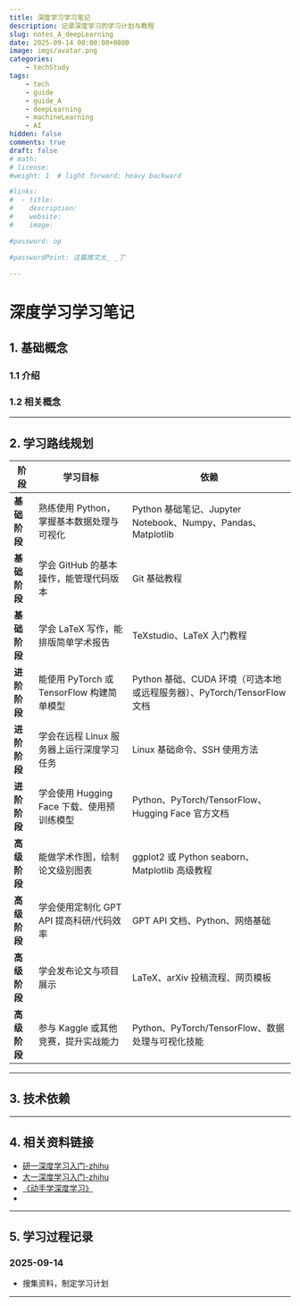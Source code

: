 ```yaml
---
title: 深度学习学习笔记
description: 记录深度学习的学习计划与教程
slug: notes_A_deepLearning
date: 2025-09-14 00:00:00+0800
image: imgs/avatar.png
categories:
    - techStudy
tags:
    - tech
    - guide
    - guide_A
    - deepLearning
    - machineLearning
    - AI
hidden: false
comments: true
draft: false
# math: 
# license: 
#weight: 1  # light forward; heavy backward

#links:
#  - title: 
#    description: 
#    website: 
#    image: 

#password: op

#passwordPoint: 这篇推文太_ _了

---
```


# 深度学习学习笔记

## 1. 基础概念

### 1.1 介绍

### 1.2 相关概念

---

## 2. 学习路线规划

| 阶段 | 学习目标 | 依赖 |
|------|----------|------|
| **基础阶段** | 熟练使用 Python，掌握基本数据处理与可视化 | Python 基础笔记、Jupyter Notebook、Numpy、Pandas、Matplotlib |
| **基础阶段** | 学会 GitHub 的基本操作，能管理代码版本 | Git 基础教程 |
| **基础阶段** | 学会 LaTeX 写作，能排版简单学术报告 | TeXstudio、LaTeX 入门教程 |
| **进阶阶段** | 能使用 PyTorch 或 TensorFlow 构建简单模型 | Python 基础、CUDA 环境（可选本地或远程服务器）、PyTorch/TensorFlow 文档 |
| **进阶阶段** | 学会在远程 Linux 服务器上运行深度学习任务 | Linux 基础命令、SSH 使用方法 |
| **进阶阶段** | 学会使用 Hugging Face 下载、使用预训练模型 | Python、PyTorch/TensorFlow、Hugging Face 官方文档 |
| **高级阶段** | 能做学术作图，绘制论文级别图表 | ggplot2 或 Python seaborn、Matplotlib 高级教程 |
| **高级阶段** | 学会使用定制化 GPT API 提高科研/代码效率 | GPT API 文档、Python、网络基础 |
| **高级阶段** | 学会发布论文与项目展示 | LaTeX、arXiv 投稿流程、网页模板 |
| **高级阶段** | 参与 Kaggle 或其他竞赛，提升实战能力 | Python、PyTorch/TensorFlow、数据处理与可视化技能 |



---

## 3. 技术依赖


---

## 4. 相关资料链接

- [研一深度学习入门-zhihu](https://www.zhihu.com/question/667435151/answer/1935385587625465167)
- [大一深度学习入门-zhihu](https://www.zhihu.com/question/1931019346009913136/answer/1936743255048975489)
- [《动手学深度学习》](https://zh.d2l.ai/index.html)
- 


---

## 5. 学习过程记录
### 2025-09-14
- 搜集资料，制定学习计划
---
